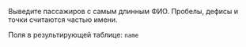 Выведите пассажиров с самым длинным ФИО. Пробелы, дефисы и точки считаются частью имени.

Поля в результирующей таблице:
`name`
